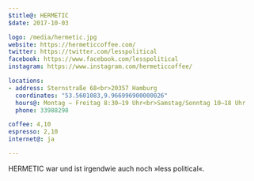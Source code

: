 ```yaml
---
$title@: HERMETIC
$date: 2017-10-03

logo: /media/hermetic.jpg
website: https://hermeticcoffee.com/
twitter: https://twitter.com/lesspolitical
facebook: https://www.facebook.com/lesspolitical
instagram: https://www.instagram.com/hermeticcoffee/

locations:
- address: Sternstraße 68<br>20357 Hamburg
  coordinates: "53.5601083,9.966996900000026"
  hours@: Montag – Freitag 8:30–19 Uhr<br>Samstag/Sonntag 10–18 Uhr
  phone: 33988298

coffee: 4,10
espresso: 2,10
internet@: ja

---
```

HERMETIC war und ist irgendwie auch noch »less political«.